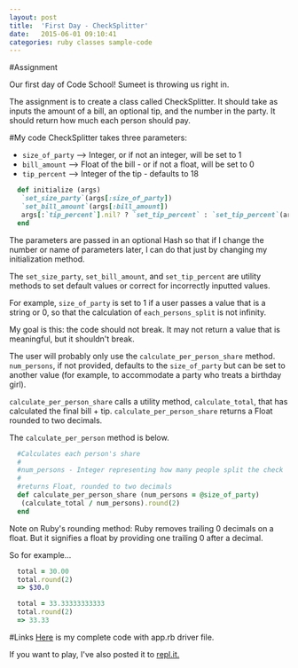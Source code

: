 ```yaml
---
layout: post
title:  'First Day - CheckSplitter'
date:   2015-06-01 09:10:41
categories: ruby classes sample-code
---
```


#Assignment

Our first day of Code School!  Sumeet is throwing us right in.

The assignment is to create a class called CheckSplitter.  It should take as inputs the amount of a bill, an optional tip, and the number in the party.  It should return how much each person should pay.

#My code
CheckSplitter takes three parameters:

  - `size_of_party` --> Integer, or if not an integer, will be set to 1
  - `bill_amount`   --> Float of the bill - or if not a float, will be set to 0
  - `tip_percent`   --> Integer of the tip - defaults to 18

```ruby
  def initialize (args)
   `set_size_party`(args[:size_of_party])
   `set_bill_amount`(args[:bill_amount])
   args[:`tip_percent`].nil? ? `set_tip_percent` : `set_tip_percent`(args[:`tip_percent`])
  end
```

The parameters are passed in an optional Hash so that if I change the number or name of parameters later, I can do that just by changing my initialization method.

The `set_size_party`, `set_bill_amount`, and `set_tip_percent` are utility methods to set default values or correct for incorrectly inputted values.  

For example, `size_of_party` is set to 1 if a user passes a value that is a string or 0, so that the calculation of `each_persons_split` is not infinity.

My goal is this: the code should not break.  It may not return a value that is meaningful, but it shouldn't break.

The user will probably only use the `calculate_per_person_share` method.  `num_persons`, if not provided, defaults to the `size_of_party` but can be set to another value (for example, to accommodate a party who treats a birthday girl).  

`calculate_per_person_share` calls a utility method, `calculate_total`, that has calculated the final bill + tip.  `calculate_per_person_share` returns a Float rounded to two decimals.  

The `calculate_per_person` method is below.

```ruby
  #Calculates each person's share
  #
  #num_persons - Integer representing how many people split the check
  #
  #returns Float, rounded to two decimals
  def calculate_per_person_share (num_persons = @size_of_party)
   (calculate_total / num_persons).round(2)
  end
```

Note on Ruby's rounding method: Ruby removes trailing 0 decimals on a float.  But it signifies a float by providing one trailing 0 after a decimal.  

So for example...

```ruby
  total = 30.00
  total.round(2)
  => $30.0

  total = 33.33333333333
  total.round(2)
  => 33.33  
```

#Links
[Here](https://gist.github.com/Gmfholley/35d28cd3cb656275b4b3) is my complete code with app.rb driver file.

If you want to play, I've also posted it to [repl.it.](http://repl.it/t59)
